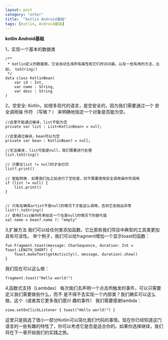 ```yaml
---
layout: post
category: "other"
title:  "kotlin Android基础"
tags: [kotlin, Android基础]
---
```

**kotlin Android基础**

1，实现一个基本的数据类

	/**
	 * kotlin定义的数据类，它会自动生成所有属性和它们的访问器，以及一些有用的方法，比如， toString()
	 */
	data class KotlinBean(
		var id : Int,
		var name : String,
		var desc : String
	)

2，空安全: Kotlin，如很多现代的语言，是空安全的，因为我们需要通过一个 安全调用操
作符 （写做 ? ） 来明确地指定一个对象是否能为空。

	//这里不能通过编译，list不能为空	
	private var list : List<KotlinBean> = null; 
	
	//这里通过编译，bean可以为空
	private var bean : KotlinBean? = null; 
	
	//无法编译, list可能是null，我们需要进行处理
	list.toString()

	// 只要在list != null时才会打印
	list?.print()
	
	// 智能转换. 如果我们在之前进行了空检查，则不需要使用安全调用操作符调用
	if (list != null) {
		list.print()
	}
	
	
	// 只有在确保artist不是null的情况下才能这么调用，否则它会抛出异常
	list!!.toString()
	// 使用Elvis操作符来给定一个在是null的情况下的替代值
	val name = bean?.name ?: "empty"

3,扩展方法
我们可以给任何类添加函数。它比那些我们项目中典型的工具类更加具有可读性。
举个例子，我们可以给fragment增加一个显示toast的函数：

	fun Fragment.toast(message: CharSequence, duration: Int = Toast.LENGTH_SHORT) {
		Toast.makeText(getActivity(), message, duration).show()
	}

我们现在可以这么做：

	fragment.toast("Hello world!")

4,函数式支持（Lambdas）
每次我们去声明一个点击所触发的事件，可以只需要定义我们需要做些什么，而不
是不得不去实现一个内部类？我们确实可以这么做，这个（或者其它更多我们感兴
趣的事件） 我们需要感谢lambda：

	view.setOnClickListener { toast("Hello world!") }

这里只是挑选了很小一部分Kotlin可以简化我们代码的事情。现在你已经知道这门
语言的一些有趣的特性了，你可以考虑它是否是适合你的。如果你选择继续，我们
将在下一章开始我们的实践之旅。

